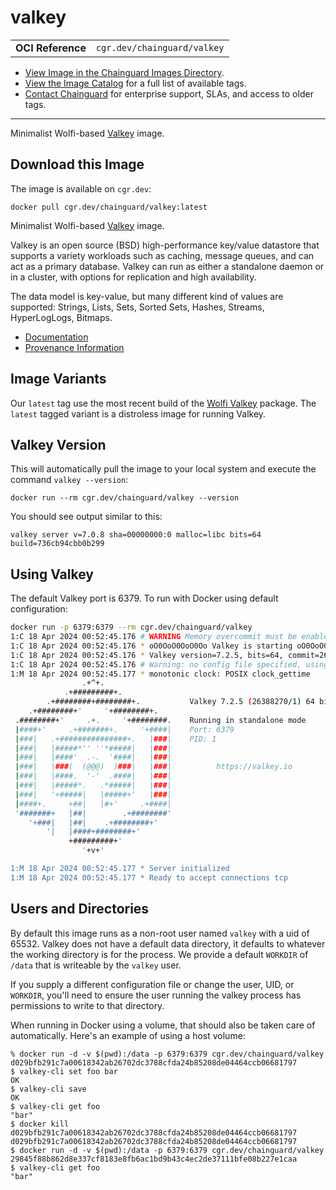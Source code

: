 <!--monopod:start-->
# valkey
| | |
| - | - |
| **OCI Reference** | `cgr.dev/chainguard/valkey` |


* [View Image in the Chainguard Images Directory](https://images.chainguard.dev/directory/image/valkey/overview).
* [View the Image Catalog](https://console.chainguard.dev/images/catalog) for a full list of available tags.
* [Contact Chainguard](https://www.chainguard.dev/chainguard-images) for enterprise support, SLAs, and access to older tags.

---
<!--monopod:end-->

<!--overview:start-->
Minimalist Wolfi-based [Valkey](https://github.com/valkey-io/valkey) image.
<!--overview:end-->

<!--getting:start-->
## Download this Image
The image is available on `cgr.dev`:

```
docker pull cgr.dev/chainguard/valkey:latest
```
<!--getting:end-->

<!--body:start-->
Minimalist Wolfi-based [Valkey](https://github.com/valkey-io/valkey) image.

Valkey is an open source (BSD) high-performance key/value datastore that supports a variety workloads such as caching, message queues, and can act as a primary database. Valkey can run as either a standalone daemon or in a cluster, with options for replication and high availability.

The data model is key-value, but many different kind of values are supported: Strings, Lists, Sets, Sorted Sets, Hashes, Streams, HyperLogLogs, Bitmaps.

- [Documentation](https://edu.chainguard.dev/chainguard/chainguard-images/reference/valkey)
- [Provenance Information](https://edu.chainguard.dev/chainguard/chainguard-images/reference/valkey/provenance_info/)

## Image Variants

Our `latest` tag use the most recent build of the [Wolfi Valkey](https://github.com/wolfi-dev/os/blob/main/valkey.yaml) package.
The `latest` tagged variant is a distroless image for running Valkey.

## Valkey Version
This will automatically pull the image to your local system and execute the command `valkey --version`:

```shell
docker run --rm cgr.dev/chainguard/valkey --version
```

You should see output similar to this:

```
valkey server v=7.0.8 sha=00000000:0 malloc=libc bits=64 build=736cb94cbb0b299
```

## Using Valkey

The default Valkey port is 6379.
To run with Docker using default configuration:

```sh
docker run -p 6379:6379 --rm cgr.dev/chainguard/valkey
1:C 18 Apr 2024 00:52:45.176 # WARNING Memory overcommit must be enabled! Without it, a background save or replication may fail under low memory condition. To fix this issue add 'vm.overcommit_memory = 1' to /etc/sysctl.conf and then reboot or run the command 'sysctl vm.overcommit_memory=1' for this to take effect.
1:C 18 Apr 2024 00:52:45.176 * oO0OoO0OoO0Oo Valkey is starting oO0OoO0OoO0Oo
1:C 18 Apr 2024 00:52:45.176 * Valkey version=7.2.5, bits=64, commit=26388270, modified=1, pid=1, just started
1:C 18 Apr 2024 00:52:45.176 # Warning: no config file specified, using the default config. In order to specify a config file use /usr/bin/valkey-server /path/to/valkey.conf
1:M 18 Apr 2024 00:52:45.177 * monotonic clock: POSIX clock_gettime
                .+^+.                                                
            .+#########+.                                            
        .+########+########+.           Valkey 7.2.5 (26388270/1) 64 bit
    .+########+'     '+########+.                                    
 .########+'     .+.     '+########.    Running in standalone mode
 |####+'     .+#######+.     '+####|    Port: 6379
 |###|   .+###############+.   |###|    PID: 1                     
 |###|   |#####*'' ''*#####|   |###|                                 
 |###|   |####'  .-.  '####|   |###|                                 
 |###|   |###(  (@@@)  )###|   |###|          https://valkey.io      
 |###|   |####.  '-'  .####|   |###|                                 
 |###|   |#####*.   .*#####|   |###|                                 
 |###|   '+#####|   |#####+'   |###|                                 
 |####+.     +##|   |#+'     .+####|                                 
 '#######+   |##|        .+########'                                 
    '+###|   |##|    .+########+'                                    
        '|   |####+########+'                                        
             +#########+'                                            
                '+v+'                                                

1:M 18 Apr 2024 00:52:45.177 * Server initialized
1:M 18 Apr 2024 00:52:45.177 * Ready to accept connections tcp
```

## Users and Directories

By default this image runs as a non-root user named `valkey` with a uid of 65532.
Valkey does not have a default data directory, it defaults to whatever the working directory is for the process.
We provide a default `WORKDIR` of `/data` that is writeable by the `valkey` user.

If you supply a different configuration file or change the user, UID, or `WORKDIR`, you'll need to ensure the user running the valkey process has permissions to write to that directory.

When running in Docker using a volume, that should also be taken care of automatically.
Here's an example of using a host volume:

```
% docker run -d -v $(pwd):/data -p 6379:6379 cgr.dev/chainguard/valkey
d029bfb291c7a00618342ab26702dc3788cfda24b85208de04464ccb06681797
$ valkey-cli set foo bar
OK
$ valkey-cli save
OK
$ valkey-cli get foo
"bar"
$ docker kill d029bfb291c7a00618342ab26702dc3788cfda24b85208de04464ccb06681797
d029bfb291c7a00618342ab26702dc3788cfda24b85208de04464ccb06681797
$ docker run -d -v $(pwd):/data -p 6379:6379 cgr.dev/chainguard/valkey
29845f88b862d8e337cf8183e8fb6ac1bd9b43c4ec2de37111bfe08b227e1caa
$ valkey-cli get foo
"bar"
```
<!--body:end-->
